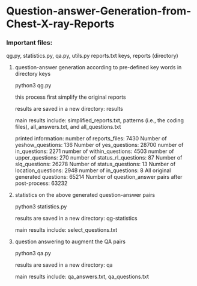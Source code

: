 # Question-answer-Generation-from-Chest-X-ray-Reports

### Important files:
qg.py, statistics.py, qa.py, utils.py
reports.txt
keys, reports (directory)

1. question-answer generation according to pre-defined key words in directory keys

    python3 qg.py
    
   this process first simplify the original reports
   
   results are saved in a new directory: results
   
   main results include: simplified_reports.txt, patterns (i.e., the coding files), all_answers.txt, and all_questions.txt
   
   printed information:
        number of reports_files:  7430
        Number of yeshow_questions: 136
        Number of yes_questions: 28700
        number of in_questions: 2271
        number of within_questions: 4503
        number of upper_questions: 270
        number of status_rl_questions: 87
        Number of slq_questions: 26278
        Number of status_questions: 13
        Number of location_questions: 2948
        number of in_questions: 8
        All original generated questions:  65214
        Number of question_answer pairs after post-process:  63232


2. statistics on the above generated question-answer pairs
    
    python3 statistics.py
    
    results are saved in a new directory: qg-statistics
    
    main results include: select_questions.txt


3. question answering to augment the QA pairs
    
    python3 qa.py
    
    results are saved in a new directory: qa
    
    main results include: qa_answers.txt, qa_questions.txt
